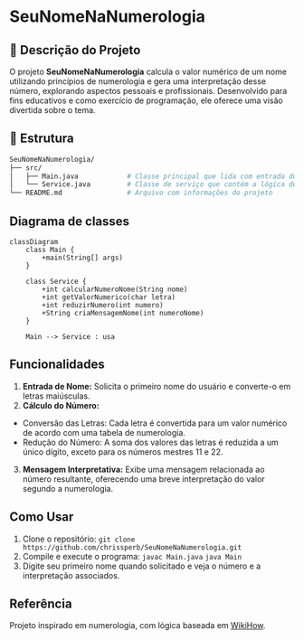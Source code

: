 # SeuNomeNaNumerologia

## 📖 Descrição do Projeto
O projeto **SeuNomeNaNumerologia** calcula o valor numérico de um nome utilizando princípios de numerologia e gera uma interpretação desse número, explorando aspectos pessoais e profissionais. Desenvolvido para fins educativos e como exercício de programação, ele oferece uma visão divertida sobre o tema.

## 📂 Estrutura
```bash
SeuNomeNaNumerologia/
├── src/
│   ├── Main.java            # Classe principal que lida com entrada do usuário e exibe resultados
│   └── Service.java         # Classe de serviço que contém a lógica de cálculo e interpretação do número
└── README.md                # Arquivo com informações do projeto

```

## Diagrama de classes
```mermaid
classDiagram
    class Main {
        +main(String[] args)
    }

    class Service {
        +int calcularNumeroNome(String nome)
        +int getValorNumerico(char letra)
        +int reduzirNumero(int numero)
        +String criaMensagemNome(int numeroNome)
    }

    Main --> Service : usa
```

## Funcionalidades
1. **Entrada de Nome:** Solicita o primeiro nome do usuário e converte-o em letras maiúsculas.
2. **Cálculo do Número:**
- Conversão das Letras: Cada letra é convertida para um valor numérico de acordo com uma tabela de numerologia.
- Redução do Número: A soma dos valores das letras é reduzida a um único dígito, exceto para os números mestres 11 e 22.
3. **Mensagem Interpretativa:** Exibe uma mensagem relacionada ao número resultante, oferecendo uma breve interpretação do valor segundo a numerologia.

## Como Usar
1. Clone o repositório:
`git clone https://github.com/chrissperb/SeuNomeNaNumerologia.git`
2. Compile e execute o programa:
`javac Main.java`
`java Main`
3. Digite seu primeiro nome quando solicitado e veja o número e a interpretação associados.

## Referência
Projeto inspirado em numerologia, com lógica baseada em [WikiHow](https://pt.wikihow.com/Calcular-o-N%C3%BAmero-do-seu-Nome-na-Numerologia).
